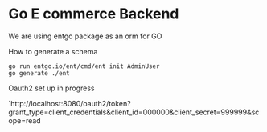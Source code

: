 # Go E commerce Backend

We are using entgo package as an orm for GO

How to generate a schema

    go run entgo.io/ent/cmd/ent init AdminUser
    go generate ./ent



Oauth2 set up in progress

`http://localhost:8080/oauth2/token?grant_type=client_credentials&client_id=000000&client_secret=999999&scope=read
